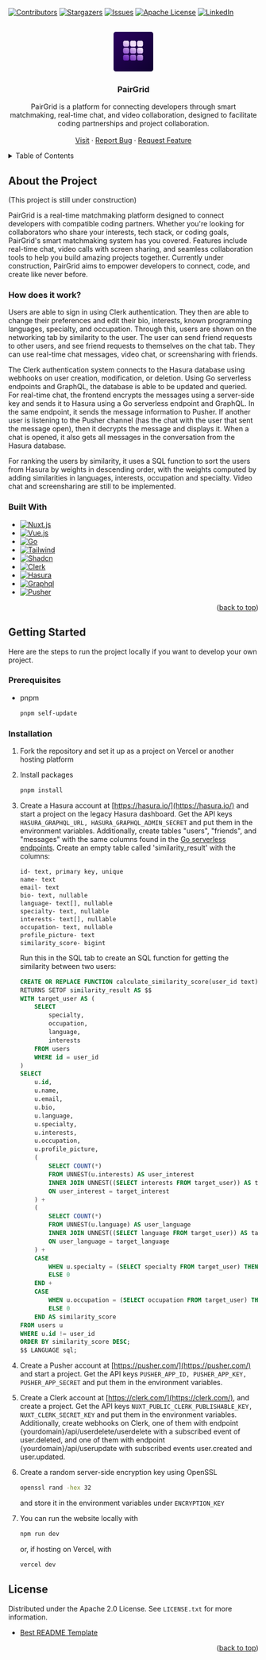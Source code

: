 <!-- Improved compatibility of back to top link: See: https://github.com/othneildrew/Best-README-Template/pull/73 -->
<a id="readme-top"></a>
<!--
*** Thanks for checking out the Best-README-Template. If you have a suggestion
*** that would make this better, please fork the repo and create a pull request
*** or simply open an issue with the tag "enhancement".
*** Don't forget to give the project a star!
*** Thanks again! Now go create something AMAZING! :D
-->



<!-- PROJECT SHIELDS -->
<!--
*** I'm using markdown "reference style" links for readability.
*** Reference links are enclosed in brackets [ ] instead of parentheses ( ).
*** See the bottom of this document for the declaration of the reference variables
*** for contributors-url, forks-url, etc. This is an optional, concise syntax you may use.
*** https://www.markdownguide.org/basic-syntax/#reference-style-links
-->
[![Contributors][contributors-shield]][contributors-url]
[![Stargazers][stars-shield]][stars-url]
[![Issues][issues-shield]][issues-url]
[![Apache License][license-shield]][license-url]
[![LinkedIn][linkedin-shield]][linkedin-url-joseph]



<!-- PROJECT LOGO -->
<br />
<div align="center">
  <a href="https://github.com/josephHelfenbein/pairgrid">
    <img src="/public/pairgrid-icon.svg" alt="Logo" width="80" height="80">
  </a>

<h3 align="center">PairGrid</h3>

  <p align="center">
    PairGrid is a platform for connecting developers through smart matchmaking, real-time chat, and video collaboration, designed to facilitate coding partnerships and project collaboration.
    <br />
    <br />
    <a href="https://www.pairgrid.com">Visit</a>
    ·
    <a href="https://github.com/josephHelfenbein/pairgrid/issues/new?labels=bug&template=bug-report---.md">Report Bug</a>
    ·
    <a href="https://github.com/josephHelfenbein/pairgrid/issues/new?labels=enhancement&template=feature-request---.md">Request Feature</a>
  </p>
</div>



<!-- TABLE OF CONTENTS -->
<details>
  <summary>Table of Contents</summary>
  <ol>
    <li>
      <a href="#about-the-project">About The Project</a>
      <ul>
        <li><a href="#built-with">Built With</a></li>
      </ul>
    </li>
    <li>
      <a href="#getting-started">Getting Started</a>
      <ul>
        <li><a href="#prerequisites">Prerequisites</a></li>
        <li><a href="#installation">Installation</a></li>
      </ul>
    </li>
    <li><a href="#license">License</a></li>
  </ol>
</details>



<!-- ABOUT THE PROJECT -->
## About the Project

(This project is still under construction)

PairGrid is a real-time matchmaking platform designed to connect developers with compatible coding partners. Whether you're looking for collaborators who share your interests, tech stack, or coding goals, PairGrid's smart matchmaking system has you covered. Features include real-time chat, video calls with screen sharing, and seamless collaboration tools to help you build amazing projects together. Currently under construction, PairGrid aims to empower developers to connect, code, and create like never before.

### How does it work?

Users are able to sign in using Clerk authentication. They then are able to change their preferences and edit their bio, interests, known programming languages, specialty, and occupation. Through this, users are shown on the networking tab by similarity to the user. The user can send friend requests to other users, and see friend requests to themselves on the chat tab. They can use real-time chat messages, video chat, or screensharing with friends.

The Clerk authentication system connects to the Hasura database using webhooks on user creation, modification, or deletion. Using Go serverless endpoints and GraphQL, the database is able to be updated and queried.
For real-time chat, the frontend encrypts the messages using a server-side key and sends it to Hasura using a Go serverless endpoint and GraphQL. In the same endpoint, it sends the message information to Pusher. If another user is listening to the Pusher channel (has the chat with the user that sent the message open), then it decrypts the message and displays it. When a chat is opened, it also gets all messages in the conversation from the Hasura database.

For ranking the users by similarity, it uses a SQL function to sort the users from Hasura by weights in descending order, with the weights computed by adding similarities in languages, interests, occupation and specialty. Video chat and screensharing are still to be implemented.





### Built With

* [![Nuxt.js][Nuxt.js]][Nuxt.js-url]
* [![Vue.js][Vue.js]][Vue.js-url]
* [![Go][Go]][Go-url]
* [![Tailwind][Tailwind]][Tailwind-url]
* [![Shadcn][Shadcn]][Shadcn-url]
* [![Clerk][Clerk]][Clerk-url]
* [![Hasura][Hasura]][Hasura-url]
* [![Graphql][Graphql]][Graphql-url]
* [![Pusher][Pusher]][Pusher-url]



<p align="right">(<a href="#readme-top">back to top</a>)</p>




<!-- GETTING STARTED -->
## Getting Started

Here are the steps to run the project locally if you want to develop your own project.

### Prerequisites

* pnpm
  ```sh
  pnpm self-update
  ```


### Installation

1. Fork the repository and set it up as a project on Vercel or another hosting platform

2. Install packages
   ```sh
   pnpm install
   ```

3. Create a Hasura account at [https://hasura.io/](https://hasura.io/) and start a project on the legacy Hasura dashboard. Get the API keys `HASURA_GRAPHQL_URL, HASURA_GRAPHQL_ADMIN_SECRET` and put them in the environment variables. Additionally, create tables "users", "friends", and "messages" with the same columns found in the [Go serverless endpoints](https://github.com/josephHelfenbein/pairgrid/tree/main/api). Create an empty table called 'similarity_result' with the columns:
    ```
    id- text, primary key, unique
    name- text
    email- text
    bio- text, nullable
    language- text[], nullable
    specialty- text, nullable
    interests- text[], nullable
    occupation- text, nullable
    profile_picture- text
    similarity_score- bigint
    ```
    Run this in the SQL tab to create an SQL function for getting the similarity between two users:
    ```sql
    CREATE OR REPLACE FUNCTION calculate_similarity_score(user_id text)
    RETURNS SETOF similarity_result AS $$
    WITH target_user AS (
        SELECT
            specialty,
            occupation,
            language,
            interests
        FROM users
        WHERE id = user_id
    )
    SELECT
        u.id,
        u.name,
        u.email,
        u.bio,
        u.language,
        u.specialty,
        u.interests,
        u.occupation,
        u.profile_picture,
        (
            SELECT COUNT(*) 
            FROM UNNEST(u.interests) AS user_interest
            INNER JOIN UNNEST((SELECT interests FROM target_user)) AS target_interest
            ON user_interest = target_interest
        ) +
        (
            SELECT COUNT(*) 
            FROM UNNEST(u.language) AS user_language
            INNER JOIN UNNEST((SELECT language FROM target_user)) AS target_language
            ON user_language = target_language
        ) +
        CASE 
            WHEN u.specialty = (SELECT specialty FROM target_user) THEN 4
            ELSE 0
        END +
        CASE 
            WHEN u.occupation = (SELECT occupation FROM target_user) THEN 2
            ELSE 0
        END AS similarity_score
    FROM users u
    WHERE u.id != user_id
    ORDER BY similarity_score DESC;
    $$ LANGUAGE sql;
    ```
  
4. Create a Pusher account at [https://pusher.com/](https://pusher.com/) and start a project. Get the API keys `PUSHER_APP_ID, PUSHER_APP_KEY, PUSHER_APP_SECRET` and put them in the environment variables. 

5. Create a Clerk account at [https://clerk.com/](https://clerk.com/), and create a project. Get the API keys `NUXT_PUBLIC_CLERK_PUBLISHABLE_KEY, NUXT_CLERK_SECRET_KEY`
    and put them in the environment variables. Additionally, create webhooks on Clerk, one of them with endpoint {yourdomain}/api/userdelete/userdelete with a subscribed event of user.deleted, and one of them with endpoint {yourdomain}/api/userupdate with subscribed events user.created
 and user.updated.  

 6. Create a random server-side encryption key using OpenSSL
    ```bash
    openssl rand -hex 32
    ```
    and store it in the environment variables under `ENCRYPTION_KEY`

7. You can run the website locally with
    ```sh
    npm run dev
    ```
    or, if hosting on Vercel, with
    ```sh
    vercel dev
    ```








<!-- LICENSE -->
## License

Distributed under the Apache 2.0 License. See `LICENSE.txt` for more information.


* [Best README Template](https://github.com/othneildrew/Best-README-Template)

<p align="right">(<a href="#readme-top">back to top</a>)</p>





<!-- MARKDOWN LINKS & IMAGES -->
<!-- https://www.markdownguide.org/basic-syntax/#reference-style-links -->
[contributors-shield]: https://img.shields.io/github/contributors/josephHelfenbein/pairgrid.svg?style=for-the-badge
[contributors-url]: https://github.com/josephHelfenbein/pairgrid/graphs/contributors
[forks-shield]: https://img.shields.io/github/forks/josephHelfenbein/pairgrid.svg?style=for-the-badge
[forks-url]: https://github.com/josephHelfenbein/pairgrid/network/members
[stars-shield]: https://img.shields.io/github/stars/josephHelfenbein/pairgrid.svg?style=for-the-badge
[stars-url]: https://github.com/josephHelfenbein/pairgrid/stargazers
[issues-shield]: https://img.shields.io/github/issues/josephHelfenbein/pairgrid.svg?style=for-the-badge
[issues-url]: https://github.com/josephHelfenbein/pairgrid/issues
[license-shield]: https://img.shields.io/github/license/josephHelfenbein/pairgrid.svg?style=for-the-badge
[license-url]: https://github.com/josephHelfenbein/pairgrid/blob/master/LICENSE.txt
[linkedin-shield]: https://img.shields.io/badge/LinkedIn-0A66C2.svg?style=for-the-badge&logo=linkedin&logoColor=white
[linkedin-url-joseph]: https://linkedin.com/in/joseph-j-helfenbein
[product-screenshot]: images/screenshot.png
[Nuxt.js]: https://img.shields.io/badge/Nuxt.js-00DC82?style=for-the-badge&logo=nuxt&logoColor=white
[Nuxt.js-url]: https://nuxt.com/
[Vue.js]: https://img.shields.io/badge/Vue.js-4FC08D?style=for-the-badge&logo=vue.js&logoColor=white
[Vue.js-url]: https://vuejs.org/
[Go]: https://img.shields.io/badge/go-00ADD8?style=for-the-badge&logo=go&logoColor=white
[Go-url]: https://go.dev/
[Tailwind]: https://img.shields.io/badge/Tailwind%20CSS-06B6D4?style=for-the-badge&logo=tailwindcss&logoColor=white
[Tailwind-url]: https://tailwindcss.com/
[Shadcn]: https://img.shields.io/badge/shadcn%E2%80%93vue-000000?style=for-the-badge&logo=shadcn/ui&logoColor=4FC08D
[Shadcn-url]: https://www.shadcn-vue.com/
[Clerk]: https://img.shields.io/badge/clerk-6C47FF?logo=clerk&style=for-the-badge&logoColor=white
[Clerk-url]: https://clerk.com/
[Hasura]: https://img.shields.io/badge/hasura-1EB4D4?logo=hasura&style=for-the-badge&logoColor=white
[Hasura-url]: https://hasura.io/
[Graphql]: https://img.shields.io/badge/graphql-E10098?style=for-the-badge&logo=graphql&logoColor=white
[Graphql-url]: https://graphql.org/
[Pusher]: https://img.shields.io/badge/pusher-300D4F?style=for-the-badge&logo=pusher&logoColor=white
[Pusher-url]: https://pusher.com/
